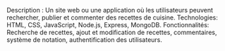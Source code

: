 Description : Un site web ou une application où les utilisateurs peuvent rechercher, publier et commenter des recettes de cuisine.
Technologies: HTML, CSS, JavaScript, Node.js, Express, MongoDB.
Fonctionnalités: Recherche de recettes, ajout et modification de recettes, commentaires, système de notation, authentification des utilisateurs.
